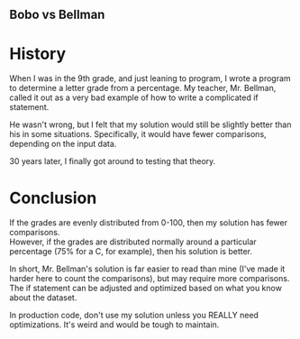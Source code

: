 ## Bobo vs Bellman

# History
When I was in the 9th grade, and just leaning to program, I wrote a program to determine a letter grade from a percentage.
My teacher, Mr. Bellman, called it out as a very bad example of how to write a complicated if statement.

He wasn't wrong, but I felt that my solution would still be slightly better than his in some situations. Specifically, 
it would have fewer comparisons, depending on the input data.

30 years later, I finally got around to testing that theory. 

# Conclusion
If the grades are evenly distributed from 0-100, then my solution has fewer comparisons.  
However, if the grades are distributed normally around a particular percentage (75% for a C, for example), then his
solution is better.

In short, Mr. Bellman's solution is far easier to read than mine (I've made it harder here to count the comparisons), 
but may require more comparisons. The if statement can be adjusted and optimized based on what you know about the dataset.

In production code, don't use my solution unless you REALLY need optimizations. It's weird and would be tough to maintain.